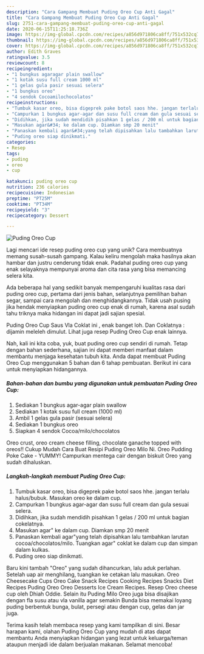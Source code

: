 ```yaml
---
description: "Cara Gampang Membuat Puding Oreo Cup Anti Gagal"
title: "Cara Gampang Membuat Puding Oreo Cup Anti Gagal"
slug: 2751-cara-gampang-membuat-puding-oreo-cup-anti-gagal
date: 2020-06-15T11:25:18.736Z
image: https://img-global.cpcdn.com/recipes/a856d971806ca8ff/751x532cq70/puding-oreo-cup-foto-resep-utama.jpg
thumbnail: https://img-global.cpcdn.com/recipes/a856d971806ca8ff/751x532cq70/puding-oreo-cup-foto-resep-utama.jpg
cover: https://img-global.cpcdn.com/recipes/a856d971806ca8ff/751x532cq70/puding-oreo-cup-foto-resep-utama.jpg
author: Edith Graves
ratingvalue: 3.5
reviewcount: 8
recipeingredient:
- "1 bungkus agaragar plain swallow"
- "1 kotak susu full cream 1000 ml"
- "1 gelas gula pasir sesuai selera"
- "1 bungkus oreo"
- "4 sendok Cocoamilochocolatos"
recipeinstructions:
- "Tumbuk kasar oreo, bisa digeprek pake botol saos hhe. jangan terlalu halus/bubuk. Masukan oreo ke dalam cup."
- "Campurkan 1 bungkus agar-agar dan susu full cream dan gula sesuai selera."
- "Didihkan, jika sudah mendidih pisahkan 1 gelas / 200 ml untuk bagian cokelatnya."
- "Masukan agar&#34; ke dalam cup. Diamkan smp 20 menit"
- "Panaskan kembali agar&#34;yang telah dipisahkan lalu tambahkan larutan cocoa/chocolatos/milo. Tuangkan agar&#34; coklat ke dalam cup dan simpan dalam kulkas."
- "Puding oreo siap dinikmati."
categories:
- Resep
tags:
- puding
- oreo
- cup

katakunci: puding oreo cup 
nutrition: 236 calories
recipecuisine: Indonesian
preptime: "PT25M"
cooktime: "PT34M"
recipeyield: "3"
recipecategory: Dessert

---
```



![Puding Oreo Cup](https://img-global.cpcdn.com/recipes/a856d971806ca8ff/751x532cq70/puding-oreo-cup-foto-resep-utama.jpg)

Lagi mencari ide resep puding oreo cup yang unik? Cara membuatnya memang susah-susah gampang. Kalau keliru mengolah maka hasilnya akan hambar dan justru cenderung tidak enak. Padahal puding oreo cup yang enak selayaknya mempunyai aroma dan cita rasa yang bisa memancing selera kita.

Ada beberapa hal yang sedikit banyak mempengaruhi kualitas rasa dari puding oreo cup, pertama dari jenis bahan, selanjutnya pemilihan bahan segar, sampai cara mengolah dan menghidangkannya. Tidak usah pusing jika hendak menyiapkan puding oreo cup enak di rumah, karena asal sudah tahu triknya maka hidangan ini dapat jadi sajian spesial.

Puding Oreo Cup Saus Vla Coklat ini , enak banget loh. Dan Coklatnya : dijamin meleleh dimulut. Lihat juga resep Puding Oreo Cup enak lainnya.


Nah, kali ini kita coba, yuk, buat puding oreo cup sendiri di rumah. Tetap dengan bahan sederhana, sajian ini dapat memberi manfaat dalam membantu menjaga kesehatan tubuh kita. Anda dapat membuat Puding Oreo Cup menggunakan 5 bahan dan 6 tahap pembuatan. Berikut ini cara untuk menyiapkan hidangannya.

<!--inarticleads1-->

##### Bahan-bahan dan bumbu yang digunakan untuk pembuatan Puding Oreo Cup:

1. Sediakan 1 bungkus agar-agar plain swallow
1. Sediakan 1 kotak susu full cream (1000 ml)
1. Ambil 1 gelas gula pasir (sesuai selera)
1. Sediakan 1 bungkus oreo
1. Siapkan 4 sendok Cocoa/milo/chocolatos


Oreo crust, oreo cream cheese filling, chocolate ganache topped with oreos!! Cukup Mudah Cara Buat Resipi Puding Oreo Milo Ni. Oreo Pudding Poke Cake - YUMMY! Campurkan mentega cair dengan biskuit Oreo yang sudah dihaluskan. 

<!--inarticleads2-->

##### Langkah-langkah membuat Puding Oreo Cup:

1. Tumbuk kasar oreo, bisa digeprek pake botol saos hhe. jangan terlalu halus/bubuk. Masukan oreo ke dalam cup.
1. Campurkan 1 bungkus agar-agar dan susu full cream dan gula sesuai selera.
1. Didihkan, jika sudah mendidih pisahkan 1 gelas / 200 ml untuk bagian cokelatnya.
1. Masukan agar&#34; ke dalam cup. Diamkan smp 20 menit
1. Panaskan kembali agar&#34;yang telah dipisahkan lalu tambahkan larutan cocoa/chocolatos/milo. Tuangkan agar&#34; coklat ke dalam cup dan simpan dalam kulkas.
1. Puding oreo siap dinikmati.


Baru kini tambah &#34;Oreo&#34; yang sudah dihancurkan, lalu aduk perlahan. Setelah uap air menghilang, tuangkan ke cetakan lalu masukan. Oreo Cheesecake Cups Oreo Cake Snack Recipes Cooking Recipes Snacks Diet Recipes Puding Oreo Oreo Desserts Ice Cream Recipes. Resep Oreo cheese cup oleh Dhiah Oddie. Selain itu Puding Milo Oreo juga bisa disajikan dengan fla susu atau vla vanilla agar semakin Bunda bisa memakai loyang puding berbentuk bunga, bulat, persegi atau dengan cup, gelas dan jar juga. 

Terima kasih telah membaca resep yang kami tampilkan di sini. Besar harapan kami, olahan Puding Oreo Cup yang mudah di atas dapat membantu Anda menyiapkan hidangan yang lezat untuk keluarga/teman ataupun menjadi ide dalam berjualan makanan. Selamat mencoba!
